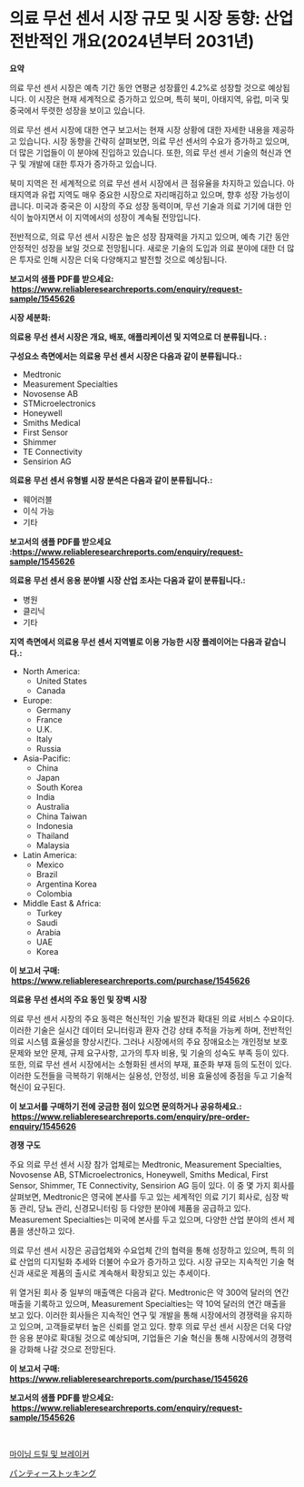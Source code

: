 <p><h1>의료 무선 센서 시장 규모 및 시장 동향: 산업 전반적인 개요(2024년부터 2031년)</h1></p><p><strong>요약</strong></p>
<p><p>의료 무선 센서 시장은 예측 기간 동안 연평균 성장률인 4.2%로 성장할 것으로 예상됩니다. 이 시장은 현재 세계적으로 증가하고 있으며, 특히 북미, 아태지역, 유럽, 미국 및 중국에서 뚜렷한 성장을 보이고 있습니다.</p><p>의료 무선 센서 시장에 대한 연구 보고서는 현재 시장 상황에 대한 자세한 내용을 제공하고 있습니다. 시장 동향을 간략히 살펴보면, 의료 무선 센서의 수요가 증가하고 있으며, 더 많은 기업들이 이 분야에 진입하고 있습니다. 또한, 의료 무선 센서 기술의 혁신과 연구 및 개발에 대한 투자가 증가하고 있습니다.</p><p>북미 지역은 전 세계적으로 의료 무선 센서 시장에서 큰 점유율을 차지하고 있습니다. 아태지역과 유럽 지역도 매우 중요한 시장으로 자리매김하고 있으며, 향후 성장 가능성이 큽니다. 미국과 중국은 이 시장의 주요 성장 동력이며, 무선 기술과 의료 기기에 대한 인식이 높아지면서 이 지역에서의 성장이 계속될 전망입니다.</p><p>전반적으로, 의료 무선 센서 시장은 높은 성장 잠재력을 가지고 있으며, 예측 기간 동안 안정적인 성장을 보일 것으로 전망됩니다. 새로운 기술의 도입과 의료 분야에 대한 더 많은 투자로 인해 시장은 더욱 다양해지고 발전할 것으로 예상됩니다.</p></p>
<p><strong>보고서의 샘플 PDF를 받으세요: &nbsp;<a href="https://www.reliableresearchreports.com/enquiry/request-sample/1545626">https://www.reliableresearchreports.com/enquiry/request-sample/1545626</a></strong></p>
<p><strong>시장 세분화:</strong></p>
<p><strong> 의료용 무선 센서 시장은 개요, 배포, 애플리케이션 및 지역으로 더 분류됩니다. :</strong></p>
<p><strong>구성요소 측면에서는 의료용 무선 센서 시장은 다음과 같이 분류됩니다.:</strong></p>
<p><ul><li>Medtronic</li><li>Measurement Specialties</li><li>Novosense AB</li><li>STMicroelectronics</li><li>Honeywell</li><li>Smiths Medical</li><li>First Sensor</li><li>Shimmer</li><li>TE Connectivity</li><li>Sensirion AG</li></ul></p>
<p><strong> 의료용 무선 센서 유형별 시장 분석은 다음과 같이 분류됩니다.:</strong></p>
<p><ul><li>웨어러블</li><li>이식 가능</li><li>기타</li></ul></p>
<p><strong>보고서의 샘플 PDF를 받으세요 :<a href="https://www.reliableresearchreports.com/enquiry/request-sample/1545626">https://www.reliableresearchreports.com/enquiry/request-sample/1545626</a></strong></p>
<p><strong> 의료용 무선 센서 응용 분야별 시장 산업 조사는 다음과 같이 분류됩니다.:</strong></p>
<p><ul><li>병원</li><li>클리닉</li><li>기타</li></ul></p>
<p><strong>지역 측면에서 의료용 무선 센서 지역별로 이용 가능한 시장 플레이어는 다음과 같습니다.:</strong></p>
<p><ul>
    <li>
        North America:
        <ul>
            <li>United States</li>
            <li>Canada</li>
        </ul>
    </li>
    <li>
        Europe:
        <ul>
            <li>Germany</li>
            <li>France</li>
            <li>U.K.</li>
            <li>Italy</li>
            <li>Russia</li>
        </ul>
    </li>
    <li>
        Asia-Pacific:
        <ul>
            <li>China</li>
            <li>Japan</li>
            <li>South Korea</li>
            <li>India</li>
            <li>Australia</li>
            <li>China Taiwan</li>
            <li>Indonesia</li>
            <li>Thailand</li>
            <li>Malaysia</li>
        </ul>
    </li>
    <li>
        Latin America:
        <ul>
            <li>Mexico</li>
            <li>Brazil</li>
            <li>Argentina Korea</li>
            <li>Colombia</li>
        </ul>
    </li>
    <li>
        Middle East & Africa:
        <ul>
            <li>Turkey</li>
            <li>Saudi</li>
            <li>Arabia</li>
            <li>UAE</li>
            <li>Korea</li>
        </ul>
    </li>
    </ul></p>
<p><strong>이 보고서 구매: &nbsp;<a href="https://www.reliableresearchreports.com/purchase/1545626">https://www.reliableresearchreports.com/purchase/1545626</a></strong></p>
<p><strong>의료용 무선 센서의 주요 동인 및 장벽 시장</strong></p>
<p><p>의료 무선 센서 시장의 주요 동력은 혁신적인 기술 발전과 확대된 의료 서비스 수요이다. 이러한 기술은 실시간 데이터 모니터링과 환자 건강 상태 추적을 가능케 하며, 전반적인 의료 시스템 효율성을 향상시킨다. 그러나 시장에서의 주요 장애요소는 개인정보 보호 문제와 보안 문제, 규제 요구사항, 고가의 투자 비용, 및 기술의 성숙도 부족 등이 있다. 또한, 의료 무선 센서 시장에서는 소형화된 센서의 부재, 표준화 부재 등의 도전이 있다. 이러한 도전들을 극복하기 위해서는 실용성, 안정성, 비용 효율성에 중점을 두고 기술적 혁신이 요구된다.</p></p>
<p><strong>이 보고서를 구매하기 전에 궁금한 점이 있으면 문의하거나 공유하세요.: &nbsp;<a href="https://www.reliableresearchreports.com/enquiry/pre-order-enquiry/1545626">https://www.reliableresearchreports.com/enquiry/pre-order-enquiry/1545626</a></strong></p>
<p><strong>경쟁 구도</strong></p>
<p><p>주요 의료 무선 센서 시장 참가 업체로는 Medtronic, Measurement Specialties, Novosense AB, STMicroelectronics, Honeywell, Smiths Medical, First Sensor, Shimmer, TE Connectivity, Sensirion AG 등이 있다. 이 중 몇 가지 회사를 살펴보면, Medtronic은 영국에 본사를 두고 있는 세계적인 의료 기기 회사로, 심장 박동 관리, 당뇨 관리, 신경모니터링 등 다양한 분야에 제품을 공급하고 있다. Measurement Specialties는 미국에 본사를 두고 있으며, 다양한 산업 분야의 센서 제품을 생산하고 있다.</p><p>의료 무선 센서 시장은 공급업체와 수요업체 간의 협력을 통해 성장하고 있으며, 특히 의료 산업의 디지털화 추세와 더불어 수요가 증가하고 있다. 시장 규모는 지속적인 기술 혁신과 새로운 제품의 출시로 계속해서 확장되고 있는 추세이다.</p><p>위 열거된 회사 중 일부의 매출액은 다음과 같다. Medtronic은 약 300억 달러의 연간 매출을 기록하고 있으며, Measurement Specialties는 약 10억 달러의 연간 매출을 보고 있다. 이러한 회사들은 지속적인 연구 및 개발을 통해 시장에서의 경쟁력을 유지하고 있으며, 고객들로부터 높은 신뢰를 얻고 있다. 향후 의료 무선 센서 시장은 더욱 다양한 응용 분야로 확대될 것으로 예상되며, 기업들은 기술 혁신을 통해 시장에서의 경쟁력을 강화해 나갈 것으로 전망된다.</p></p>
<p><strong>이 보고서 구매: &nbsp; <a href="https://www.reliableresearchreports.com/purchase/1545626">https://www.reliableresearchreports.com/purchase/1545626</a></strong></p>
<p><strong>보고서의 샘플 PDF를 받으세요: &nbsp;<a href="https://www.reliableresearchreports.com/enquiry/request-sample/1545626">https://www.reliableresearchreports.com/enquiry/request-sample/1545626</a></strong><strong></strong></p>
<p>&nbsp;</p>
<p><p><a href="https://medium.com/@cordiehyatt1/%EB%A7%88%EC%9D%B4%EB%8B%9D-%EB%93%9C%EB%A6%B4-%EB%B0%8F-%EB%B8%8C%EB%A0%88%EC%9D%B4%EC%BB%A4-%EC%8B%9C%EC%9E%A5-%EB%B6%84%EC%84%9D-%EA%B8%80%EB%A1%9C%EB%B2%8C-%EC%82%B0%EC%97%85-%EC%A0%84%EB%A7%9D-%EB%B0%8F-%EC%98%88%EC%B8%A1-2024%EB%85%84%EB%B6%80%ED%84%B0-2031%EB%85%84-34823b2b10a7">마이닝 드릴 및 브레이커</a></p><p><a href="https://github.com/xnljig2898992/Market-Research-Report-List-1/blob/main/697559114033.md">パンティーストッキング</a></p></p>